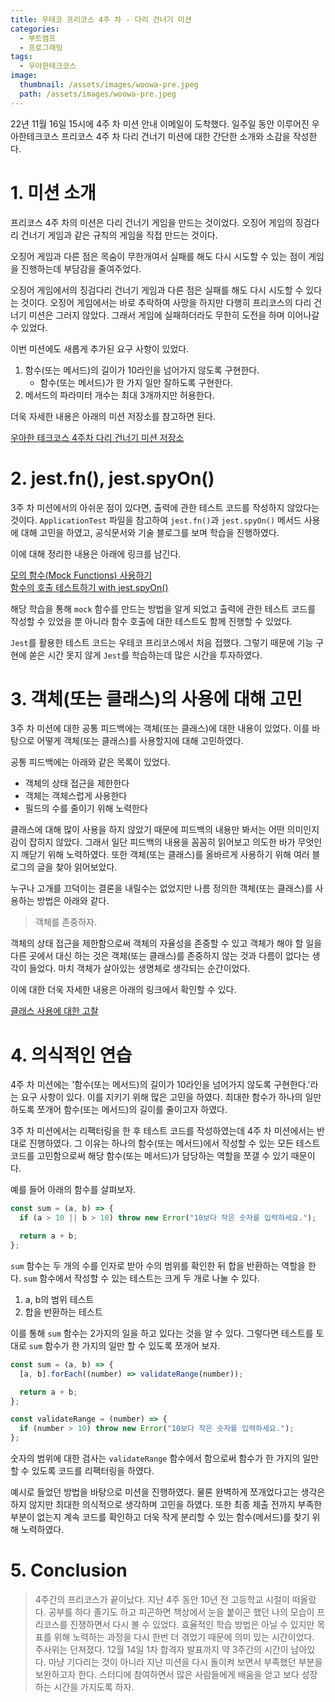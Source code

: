 ```yaml
---
title: 우테코 프리코스 4주 차 - 다리 건너기 미션
categories:
  - 부트캠프
  - 프로그래밍
tags:
  - 우아한테크코스
image:
  thumbnail: /assets/images/woowa-pre.jpeg
  path: /assets/images/woowa-pre.jpeg
---
```


22년 11월 16일 15시에 4주 차 미션 안내 이메일이 도착했다. 일주일 동안 이루어진 우아한테크코스 프리코스 4주 차 다리 건너기 미션에 대한 간단한 소개와 소감을 작성한다.

# 1. 미션 소개

프리코스 4주 차의 미션은 다리 건너기 게임을 만드는 것이었다. 오징어 게임의 징검다리 건너기 게임과 같은 규칙의 게임을 직접 만드는 것이다.

오징어 게임과 다른 점은 목숨이 무한개여서 실패를 해도 다시 시도할 수 있는 점이 게임을 진행하는데 부담감을 줄여주었다.

오징어 게임에서의 징검다리 건너기 게임과 다른 점은 실패를 해도 다시 시도할 수 있다는 것이다. 오징어 게임에서는 바로 추락하여 사망을 하지만 다행히 프리코스의 다리 건너기 미션은 그러지 않았다. 그래서 게임에 실패하더라도 무한히 도전을 하며 이어나갈 수 있었다.

이번 미션에도 새롭게 추가된 요구 사항이 있었다.

1. 함수(또는 메서드)의 길이가 10라인을 넘어가지 않도록 구현한다.
   - 함수(또는 메서드)가 한 가지 일만 잘하도록 구현한다.
2. 메서드의 파라미터 개수는 최대 3개까지만 허용한다.

더욱 자세한 내용은 아래의 미션 저장소를 참고하면 된다.

[우아한 테크코스 4주차 다리 건너기 미션 저장소](https://github.com/woowacourse-precourse/javascript-bridge)

# 2. jest.fn(), jest.spyOn()

3주 차 미션에서의 아쉬운 점이 있다면, 출력에 관한 테스트 코드를 작성하지 않았다는 것이다. `ApplicationTest` 파일을 참고하여 `jest.fn()`과 `jest.spyOn()` 메서드 사용에 대해 고민을 하였고, 공식문서와 기술 블로그를 보며 학습을 진행하였다.

이에 대해 정리한 내용은 아래에 링크를 남긴다.

[모의 함수(Mock Functions) 사용하기](https://noah-dev.gitbook.io/til/jest/mockfnbasic)  
[함수의 호출 테스트하기 with jest.spyOn()](https://noah-dev.gitbook.io/til/jest/fncalledtest)

해당 학습을 통해 `mock` 함수를 만드는 방법을 알게 되었고 출력에 관한 테스트 코드를 작성할 수 있었을 뿐 아니라 함수 호출에 대한 테스트도 함께 진행할 수 있었다.

`Jest`를 활용한 테스트 코드는 우테코 프리코스에서 처음 접했다. 그렇기 때문에 기능 구현에 쏟은 시간 못지 않게 `Jest`를 학습하는데 많은 시간을 투자하였다.

# 3. 객체(또는 클래스)의 사용에 대해 고민

3주 차 미션에 대한 공통 피드백에는 객체(또는 클래스)에 대한 내용이 있었다. 이를 바탕으로 어떻게 객체(또는 클래스)를 사용할지에 대해 고민하였다.

공통 피드백에는 아래와 같은 목록이 있었다.

- 객체의 상태 접근을 제한한다
- 객체는 객체스럽게 사용한다
- 필드의 수를 줄이기 위해 노력한다

클래스에 대해 많이 사용을 하지 않았기 때문에 피드백의 내용만 봐서는 어떤 의미인지 감이 잡히지 않았다. 그래서 일단 피드백의 내용을 꼼꼼히 읽어보고 의도한 바가 무엇인지 깨닫기 위해 노력하였다. 또한 객체(또는 클래스)를 올바르게 사용하기 위해 여러 블로그의 글을 찾아 읽어보았다.

누구나 고개를 끄덕이는 결론을 내릴수는 없었지만 나름 정의한 객체(또는 클래스)를 사용하는 방법은 아래와 같다.

> 객체를 존중하자.

객체의 상태 접근을 제한함으로써 객체의 자율성을 존중할 수 있고 객체가 해야 할 일을 다른 곳에서 대신 하는 것은 객체(또는 클래스)를 존중하지 않는 것과 다름이 없다는 생각이 들었다. 마치 객체가 살아있는 생명체로 생각되는 순간이었다.

이에 대한 더욱 자세한 내용은 아래의 링크에서 확인할 수 있다.

[클래스 사용에 대한 고찰](https://noah-dev.gitbook.io/til/javascript/class/considerationsusingclass)

# 4. 의식적인 연습

4주 차 미션에는 '함수(또는 메서드)의 길이가 10라인을 넘어가지 않도록 구현한다.'라는 요구 사항이 있다. 이를 지키기 위해 많은 고민을 하였다. 최대한 함수가 하나의 일만 하도록 쪼개어 함수(또는 메서드)의 길이를 줄이고자 하였다.

3주 차 미션에서는 리팩터링을 한 후 테스트 코드를 작성하였는데 4주 차 미션에서는 반대로 진행하였다. 그 이유는 하나의 함수(또는 메서드)에서 작성할 수 있는 모든 테스트 코드를 고민함으로써 해당 함수(또는 메서드)가 담당하는 역할을 쪼갤 수 있기 때문이다.

예를 들어 아래의 함수를 살펴보자.

```javascript
const sum = (a, b) => {
  if (a > 10 || b > 10) throw new Error("10보다 작은 숫자를 입력하세요.");

  return a + b;
};
```

`sum` 함수는 두 개의 수를 인자로 받아 수의 범위를 확인한 뒤 합을 반환하는 역할을 한다. `sum` 함수에서 작성할 수 있는 테스트는 크게 두 개로 나눌 수 있다.

1. a, b의 범위 테스트
2. 합을 반환하는 테스트

이를 통해 `sum` 함수는 2가지의 일을 하고 있다는 것을 알 수 있다. 그렇다면 테스트를 토대로 `sum` 함수가 한 가지의 일만 할 수 있도록 쪼개어 보자.

```javascript
const sum = (a, b) => {
  [a, b].forEach((number) => validateRange(number));

  return a + b;
};

const validateRange = (number) => {
  if (number > 10) throw new Error("10보다 작은 숫자를 입력하세요.");
};
```

숫자의 범위에 대한 검사는 `validateRange` 함수에서 함으로써 함수가 한 가지의 일만 할 수 있도록 코드를 리팩터링을 하였다.

예시로 들었던 방법을 바탕으로 미션을 진행하였다. 물론 완벽하게 쪼개었다고는 생각은 하지 않지만 최대한 의식적으로 생각하며 고민을 하였다. 또한 최종 제출 전까지 부족한 부분이 없는지 계속 코드를 확인하고 더욱 작게 분리할 수 있는 함수(메서드)를 찾기 위해 노력하였다.

# 5. Conclusion

> 4주간의 프리코스가 끝이났다. 지난 4주 동안 10년 전 고등학교 시절이 떠올랐다. 공부를 하다 졸기도 하고 피곤하면 책상에서 눈을 붙이곤 했던 나의 모습이 프리코스를 진쟁하면서 다시 볼 수 있었다. 효율적인 학습 방법은 아닐 수 있지만 목표를 위해 노력하는 과정을 다시 한번 더 겪었기 때문에 의미 있는 시간이었다.  
> 주사위는 던져졌다. 12월 14일 1차 합격자 발표까지 약 3주간의 시간이 남아있다. 마냥 기다리는 것이 아니라 지난 미션을 다시 돌이켜 보면서 부족했던 부분을 보완하고자 한다. 스터디에 참여하면서 많은 사람들에게 배움을 얻고 보다 성장하는 시간을 가지도록 하자.
